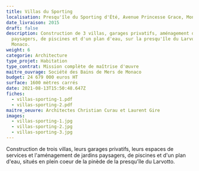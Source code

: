 ```yaml
---
title: Villas du Sporting
localisation: Presqu'île du Sporting d'Été, Avenue Princesse Grace, Monaco
date_livraison: 2015
draft: false
description: Construction de 3 villas, garages privatifs, aménagement de jardins
  paysagers, de piscines et d'un plan d'eau, sur la presqu'île du Larvotto,
  Monaco.
weight: 6
categorie: Architecture
type_projet: Habitation
type_contrat: Mission complète de maîtrise d'œuvre
maitre_ouvrage: Société des Bains de Mers de Monaco
budget: 24 679 000 euros HT
surface: 1600 mètres carrés
date: 2021-08-13T15:50:48.647Z
fiches:
  - villas-sporting-1.pdf
  - villas-sporting-2.pdf
maitre_oeuvre: Architectes Christian Curau et Laurent Gire
images:
  - villas-sporting-1.jpg
  - villas-sporting-2.jpg
  - villas-sporting-3.jpg
---
```

Construction de trois villas, leurs garages privatifs, leurs espaces de services
et l'aménagement de jardins paysagers, de piscines et d'un plan d'eau, situés en
plein coeur de la pinède de la presqu'île du Larvotto.